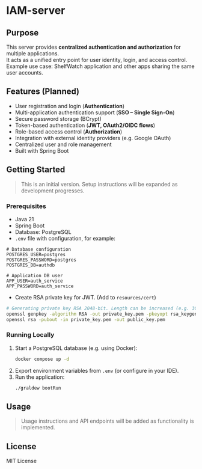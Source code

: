 # IAM-server

## Purpose
This server provides **centralized authentication and authorization** for multiple applications.  
It acts as a unified entry point for user identity, login, and access control.  
Example use case: ShelfWatch application and other apps sharing the same user accounts.

## Features (Planned)
- User registration and login (**Authentication**)
- Multi-application authentication support (**SSO – Single Sign-On**)
- Secure password storage (BCrypt)
- Token-based authentication (**JWT, OAuth2/OIDC flows**)
- Role-based access control (**Authorization**)
- Integration with external identity providers (e.g. Google OAuth)
- Centralized user and role management
- Built with Spring Boot

## Getting Started
> This is an initial version. Setup instructions will be expanded as development progresses.

### Prerequisites
- Java 21
- Spring Boot
- Database: PostgreSQL
- `.env` file with configuration, for example:

```env
# Database configuration
POSTGRES_USER=postgres
POSTGRES_PASSWORD=postgres
POSTGRES_DB=authdb

# Application DB user
APP_USER=auth_service
APP_PASSWORD=auth_service
```

- Create RSA private key for JWT. (Add to `resources/cert`)

```bash
# Generating private key RSA 2048-bit. Length can be increased (e.g. 3072/4096) for stronger security
openssl genpkey -algorithm RSA -out private_key.pem -pkeyopt rsa_keygen_bits:2048
openssl rsa -pubout -in private_key.pem -out public_key.pem
```




### Running Locally
1. Start a PostgreSQL database (e.g. using Docker):
   ```bash
   docker compose up -d
   ```
2. Export environment variables from `.env` (or configure in your IDE).
3. Run the application:
   ```bash
   ./graldew bootRun
   ```

## Usage
> Usage instructions and API endpoints will be added as functionality is implemented.

## License
MIT License
